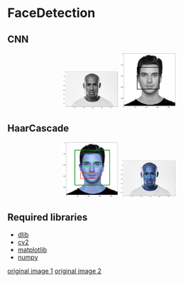 # FaceDetection

## CNN

<div align="center" width="100%">
  <img alt="CNN Face1" src="https://github.com/AlirezaARBAlpha/FaceDetection/blob/main/images/cnn_face1.png" width=25% height=25%>
  <img alt="CNN Face2" src="https://github.com/AlirezaARBAlpha/FaceDetection/blob/main/images/cnn_face2.png" width=25% height=25%>
 </div>

 ## HaarCascade

<div align="center" width="100%">
  <img alt="HAAR Face1" src="https://github.com/AlirezaARBAlpha/FaceDetection/blob/main/images/haar_face1.png" width=25% height=25%>
  <img alt="HAAR Face2" src="https://github.com/AlirezaARBAlpha/FaceDetection/blob/main/images/haar_face2.png" width=25% height=25%>
 </div>

 ## Required libraries
 - [dlib](https://breakdance.github.io/breakdance/](https://github.com/davisking/dlib)https://github.com/davisking/dlib)
 - [cv2](https://github.com/opencv/opencv-python)
 - [matplotlib](https://github.com/matplotlib/matplotlib)
 - [numpy](https://github.com/numpy/numpy)

[original image 1](https://businesstech.co.za/news/wp-content/uploads/2015/03/Male-ideal-beauty.jpg)
[original image 2](https://www.freepik.com/free-photo/serious-young-african-man-standing-isolated_7438865.htm#query=black%20man%20face&position=4&from_view=keyword&track=ais)
